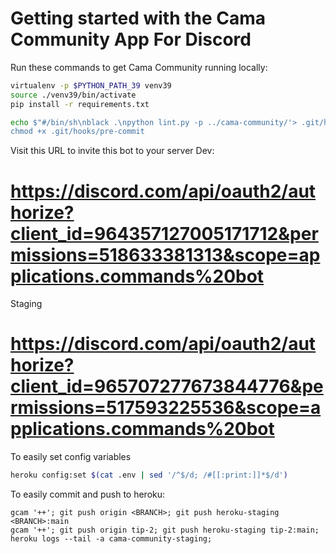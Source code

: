 # Getting started with the Cama Community App For Discord

Run these commands to get Cama Community running locally:

```bash
virtualenv -p $PYTHON_PATH_39 venv39
source ./venv39/bin/activate
pip install -r requirements.txt

echo $"#/bin/sh\nblack .\npython lint.py -p ../cama-community/'> .git/hooks/pre-commit
chmod +x .git/hooks/pre-commit
```

Visit this URL to invite this bot to your server
Dev:
# https://discord.com/api/oauth2/authorize?client_id=964357127005171712&permissions=518633381313&scope=applications.commands%20bot
Staging
# https://discord.com/api/oauth2/authorize?client_id=965707277673844776&permissions=517593225536&scope=applications.commands%20bot

To easily set config variables
```bash
heroku config:set $(cat .env | sed '/^$/d; /#[[:print:]]*$/d')
```

To easily commit and push to heroku:
```
gcam '++'; git push origin <BRANCH>; git push heroku-staging <BRANCH>:main
gcam '++'; git push origin tip-2; git push heroku-staging tip-2:main; heroku logs --tail -a cama-community-staging;
```
